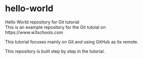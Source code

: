 
<div class="rendered-markdown"><h1>hello-world</h1>
<p>Hello World repository for Git tutorial
<br  />This is an example repository for the Git tutoial on https://www.w3schools.com</p>
  <p>This tutorial focuses mainly on Git and using GitHub as its remote.<p>
<p>This repository is built step by step in the tutorial.</p>
</div>
